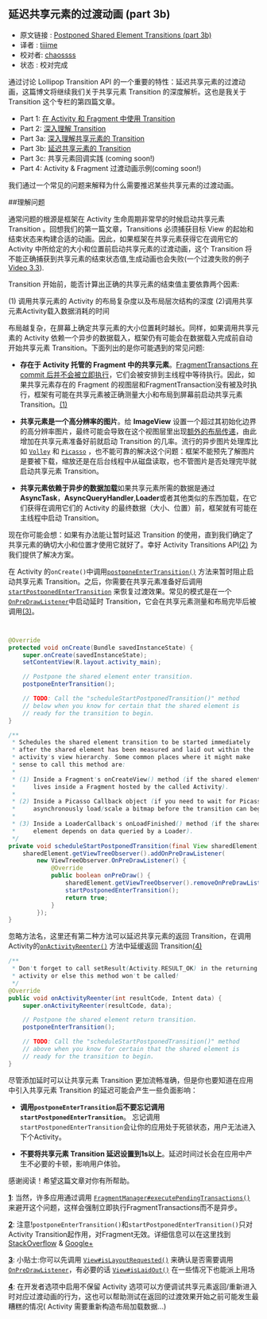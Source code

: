 延迟共享元素的过渡动画 (part 3b)
---

>
* 原文链接 : [Postponed Shared Element Transitions (part 3b)][source-url]
* 译者 : [tiiime](https://github.com/tiiime)
* 校对者: [chaossss](https://github.com/chaossss)  
* 状态 :  校对完成

通过讨论 Lollipop Transition API 的一个重要的特性：延迟共享元素的过渡动画，这篇博文将继续我们关于共享元素 Transition 的深度解析。这也是我关于 Transition 这个专栏的第四篇文章。

- Part 1: [在 Activity 和 Fragment 中使用 Transition ][part-1]
- Part 2: [深入理解 Transition][part-2]
- Part 3a: [深入理解共享元素的 Transition][part3a]
- Part 3b:  [延迟共享元素的 Transition][part-3b]
- Part 3c: 共享元素回调实践 (coming soon!)
- Part 4:  Activity & Fragment 过渡动画示例(coming soon!)

我们通过一个常见的问题来解释为什么需要推迟某些共享元素的过渡动画。

##理解问题

通常问题的根源是框架在 Activity 生命周期非常早的时候启动共享元素 Transition 。回想我们的第一篇文章，Transitions 必须捕获目标 View 的起始和结束状态来构建合适的动画。因此，如果框架在共享元素获得它在调用它的 Activity 中所给定的大小和位置前启动共享元素的过渡动画，这个 Transition 将不能正确捕获到共享元素的结束状态值,生成动画也会失败(一个过渡失败的例子[Video 3.3](http://www.androiddesignpatterns.com/assets/videos/posts/2015/03/09/postpone-bug-opt.mp4)).

Transition 开始前，能否计算出正确的共享元素的结束值主要依靠两个因素:

(1) 调用共享元素的 Activity 的布局复杂度以及布局层次结构的深度 
(2)调用共享元素Activity载入数据消耗的时间

布局越复杂，在屏幕上确定共享元素的大小位置耗时越长。同样，如果调用共享元素的 Activity 依赖一个异步的数据载入，框架仍有可能会在数据载入完成前自动开始共享元素 Transition。下面列出的是你可能遇到的常见问题:

- **存在于 Activity 托管的 Fragment 中的共享元素**。[FragmentTransactions 在 commit 后并不会被立即执行][FragmentTransactions]，它们会被安排到主线程中等待执行。因此，如果共享元素存在的 Fragment 的视图层和FragmentTransaction没有被及时执行，框架有可能在共享元素被正确测量大小和布局到屏幕前启动共享元素 Transition。<a id="b1" href="#1">(1)</a>

- **共享元素是一个高分辨率的图片**。给 **ImageView** 设置一个超过其初始化边界的高分辨率图片，最终可能会导致在这个视图层里出现[额外的布局传递][add-layout-pass]，由此增加在共享元素准备好前就启动 Transition 的几率。流行的异步图片处理库比如 [`Volley`][volley] 和 [`Picasso`][picasso] ，也不能可靠的解决这个问题：框架不能预先了解图片是要被下载，缩放还是在后台线程中从磁盘读取，也不管图片是否处理完毕就启动共享元素 Transition。

- **共享元素依赖于异步的数据加载**如果共享元素所需的数据是通过**AsyncTask**，**AsyncQueryHandler**,**Loader**或者其他类似的东西加载，在它们获得在调用它们的 Activity 的最终数据（大小、位置）前，框架就有可能在主线程中启动 Transition。

现在你可能会想：如果有办法能让暂时延迟 Transition 的使用，直到我们确定了共享元素的确切大小和位置才使用它就好了。幸好 Activity Transitions API<a id="b2" href="#2">(2)</a> 为我们提供了解决方案。

在 Activity 的`onCreate()`中调用[`postponeEnterTransition()`][postponeEnterTransition] 方法来暂时阻止启动共享元素 Transition。之后，你需要在共享元素准备好后调用 [`startPostponedEnterTransition`][startPostponedEnterTransition] 来恢复过渡效果。常见的模式是在一个[`OnPreDrawListener`][onPreDrawListener]中启动延时 Transition，它会在共享元素测量和布局完毕后被调用<a id="b3" href="#3">(3)</a>。

```java


@Override
protected void onCreate(Bundle savedInstanceState) {
    super.onCreate(savedInstanceState);
    setContentView(R.layout.activity_main);

    // Postpone the shared element enter transition.
    postponeEnterTransition();

    // TODO: Call the "scheduleStartPostponedTransition()" method
    // below when you know for certain that the shared element is
    // ready for the transition to begin.
}

/**
 * Schedules the shared element transition to be started immediately
 * after the shared element has been measured and laid out within the
 * activity's view hierarchy. Some common places where it might make
 * sense to call this method are:
 *
 * (1) Inside a Fragment's onCreateView() method (if the shared element
 *     lives inside a Fragment hosted by the called Activity).
 *
 * (2) Inside a Picasso Callback object (if you need to wait for Picasso to
 *     asynchronously load/scale a bitmap before the transition can begin).
 *
 * (3) Inside a LoaderCallback's onLoadFinished() method (if the shared
 *     element depends on data queried by a Loader).
 */
private void scheduleStartPostponedTransition(final View sharedElement) {
    sharedElement.getViewTreeObserver().addOnPreDrawListener(
        new ViewTreeObserver.OnPreDrawListener() {
            @Override
            public boolean onPreDraw() {
                sharedElement.getViewTreeObserver().removeOnPreDrawListener(this);
                startPostponedEnterTransition();
                return true;
            }
        });
}
```

忽略方法名，这里还有第二种方法可以延迟共享元素的返回 Transition，在调用Activity的[`onActivityReenter()`][onActivityReenter] 方法中延缓返回 Transition<a id="b4" href="#4">(4)</a>

```java
/**
 * Don't forget to call setResult(Activity.RESULT_OK) in the returning
 * activity or else this method won't be called!
 */
@Override
public void onActivityReenter(int resultCode, Intent data) {
    super.onActivityReenter(resultCode, data);

    // Postpone the shared element return transition.
    postponeEnterTransition();

    // TODO: Call the "scheduleStartPostponedTransition()" method
    // above when you know for certain that the shared element is
    // ready for the transition to begin.
}

```

尽管添加延时可以让共享元素 Transition 更加流畅准确，但是你也要知道在应用中引入共享元素 Transition 的延迟可能会产生一些负面影响：

- **调用`postponeEnterTransition`后不要忘记调用`startPostponedEnterTransition`**。
忘记调用`startPostponedEnterTransition`会让你的应用处于死锁状态，用户无法进入下个Activity。


- **不要将共享元素 Transition 延迟设置到1s以上**。延迟时间过长会在应用中产生不必要的卡顿，影响用户体验。


感谢阅读！希望这篇文章对你有所帮助。

<a id="1" href="#b1">**1**</a>: 当然，许多应用通过调用 [`FragmentManager#executePendingTransactions()`](https://developer.android.com/reference/android/app/FragmentManager.html#executePendingTransactions()) 来避开这个问题，这样会强制立即执行FragmentTransactions而不是异步。

<a id="2" href="#b2">**2**</a>: 注意!`postponeEnterTransition()`和`startPostponedEnterTransition()`只对 Activity Transition起作用，对Fragment无效。详细信息可以在这里找到 [StackOverflow](http://stackoverflow.com/questions/26977303/how-to-postpone-a-fragments-enter-transition-in-android-lollipop) & [Google+](https://plus.google.com/+AlexLockwood/posts/3DxHT42rmmY)

<a id="3" href="#b3">**3**</a>: 小贴士:你可以先调用 [`View#isLayoutRequested()`](http://developer.android.com/reference/android/view/View.html#isLayoutRequested()) 来确认是否需要调用 [`OnPreDrawListener`][OnPreDrawListener]，有必要的话 [`View#isLaidOut()`](http://developer.android.com/reference/android/view/View.html#isLaidOut()) 在一些情况下也能派上用场


<a id="4" href="#b4">**4**</a>: 在开发者选项中启用不保留 Activity 选项可以方便调试共享元素返回/重新进入时对应过渡动画的行为，这也可以帮助测试在返回的过渡效果开始之前可能发生最糟糕的情况( Activity 需要重新构造布局加载数据...)


[source-url]:http://www.androiddesignpatterns.com/2015/03/activity-postponed-shared-element-transitions-part3b.html
[FragmentTransactions]:https://developer.android.com/reference/android/app/FragmentTransaction.html#commit()
[postponeEnterTransition]:https://developer.android.com/reference/android/app/Activity.html#postponeEnterTransition()
[startPostponedEnterTransition]:https://developer.android.com/reference/android/app/Activity.html#startPostponedEnterTransition()
[add-layout-pass]:https://github.com/android/platform_frameworks_base/blob/lollipop-release/core/java/android/widget/ImageView.java#L453-L455
[video]:http://www.androiddesignpatterns.com/assets/videos/posts/2015/03/09/postpone-bug-opt.mp4
[volley]:https://android.googlesource.com/platform/frameworks/volley
[picasso]:http://square.github.io/picasso/
[onPreDrawListener]:http://developer.android.com/reference/android/view/ViewTreeObserver.OnPreDrawListener.html
[onActivityReenter]:https://developer.android.com/reference/android/app/Activity.html#onActivityReenter(int,%20android.content.Intent)

[part-1]:https://github.com/bboyfeiyu/android-tech-frontier/tree/master/others/%E6%B7%B1%E5%85%A5%E6%B5%85%E5%87%BAAndroid%20%E6%96%B0%E7%89%B9%E6%80%A7-Transition-Part-1
[part-2]:http://www.androiddesignpatterns.com/2014/12/activity-fragment-content-transitions-in-depth-part2.html
[part3a]:http://www.androiddesignpatterns.com/2015/01/activity-fragment-shared-element-transitions-in-depth-part3a.html
[part-3b]:http://www.androiddesignpatterns.com/2015/03/activity-postponed-shared-element-transitions-part3b.html
